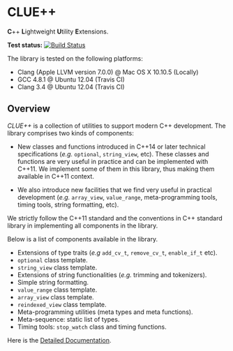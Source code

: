 # CLUE++

**C**++ **L**ightweight **U**tility **E**xtensions.

**Test status:** [![Build Status](https://travis-ci.org/lindahua/CLUE.svg?branch=master)](https://travis-ci.org/lindahua/CLUE)

The library is tested on the following platforms:

- Clang (Apple LLVM version 7.0.0) @ Mac OS X 10.10.5 (Locally)
- GCC 4.8.1 @ Ubuntu 12.04 (Travis CI)
- Clang 3.4 @ Ubuntu 12.04 (Travis CI)

## Overview

*CLUE++* is a collection of utilities to support modern C++ development. The library comprises two kinds of components:

- New classes and functions introduced in C++14 or later technical specifications (*e.g.* ``optional``, ``string_view``, etc). These classes and functions are very useful in practice and can be implemented with C++11. We implement some of them in this library, thus making them available in C++11 context.

- We also introduce new facilities that we find very useful in practical development (*e.g.* ``array_view``, ``value_range``, meta-programming tools, timing tools, string formatting, etc).

We strictly follow the C++11 standard and the conventions in C++ standard library in implementing all components in the library.

Below is a list of components available in the library.

- Extensions of type traits (*e.g* ``add_cv_t``, ``remove_cv_t``, ``enable_if_t`` etc).
- ``optional`` class template.
- ``string_view`` class template.
- Extensions of string functionalities (*e.g.* trimming and tokenizers).
- Simple string formatting.
- ``value_range`` class template.
- ``array_view`` class template.
- ``reindexed_view`` class template.
- Meta-programming utilities (meta types and meta functions).
- Meta-sequence: static list of types.
- Timing tools: ``stop_watch`` class and timing functions.

Here is the [Detailed Documentation](http://cppstdx.readthedocs.org/en/latest/).
